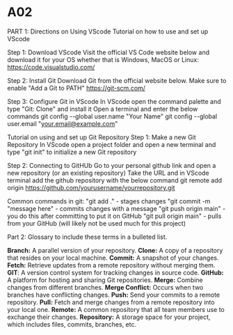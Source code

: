 # A02

PART 1: Directions on Using VScode
Tutorial on how to use  and set up VScode

Step 1: Download VScode
Visit the official VS Code website below and download it for your OS whether that is Windows, MacOS or Linux:
https://code.visualstudio.com/

Step 2: Install Git
Download Git from the official website below. Make sure to enable "Add a Git to PATH" https://git-scm.com/

Step 3: Configure Git in VScode
In VScode open the command palette and type "Git: Clone" and install it
Open a terminal and enter the below commands
git config --global user.name "Your Name"
git config --global user.email "your.email@example.com"

Tutorial on using and set up Git Repository
Step 1: Make a new Git Repository
In VScode open a project folder and open a new terminal and type "git init" to initialize a new Git repository

Step 2: Connecting to GitHUb
Go to your personal github link and open a new repository (or an existing repository)
Take the URL and in VScode terminal add the github repository with the below command
git remote add origin https://github.com/yourusername/yourrepository.git

Common commands in git:
"git add ." - stages changes
"git commit -m "message here" - commits changes with a message
"git push origin main" - you do this after committing to put it on GitHub
"git pull origin main" - pulls from your GitHub (will likely not be used much for this project)

Part 2: Glossary to include these terms in a bulleted list.

**Branch:** A parallel version of your repository.
**Clone:** A copy of a repository that resides on your local machine.
**Commit:** A snapshot of your changes.
**Fetch:** Retrieve updates from a remote repository without merging them.
**GIT**: A version control system for tracking changes in source code.
**GitHub:** A platform for hosting and sharing Git repositories.
**Merge:** Combine changes from different branches.
**Merge Conflict:** Occurs when two branches have conflicting changes.
**Push:** Send your commits to a remote repository.
**Pull:** Fetch and merge changes from a remote repository into your local one.
**Remote:** A common repository that all team members use to exchange their changes.
**Repository:** A storage space for your project, which includes files, commits, branches, etc.
